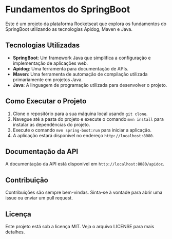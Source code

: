 # Fundamentos do SpringBoot

Este é um projeto da plataforma Rocketseat que explora os fundamentos do SpringBoot utilizando as tecnologias Apidog, Maven e Java.

## Tecnologias Utilizadas

- **SpringBoot**: Um framework Java que simplifica a configuração e implementação de aplicações web.
- **Apidog**: Uma ferramenta para documentação de APIs.
- **Maven**: Uma ferramenta de automação de compilação utilizada primariamente em projetos Java.
- **Java**: A linguagem de programação utilizada para desenvolver o projeto.

## Como Executar o Projeto

1. Clone o repositório para a sua máquina local usando `git clone`.
2. Navegue até a pasta do projeto e execute o comando `mvn install` para instalar as dependências do projeto.
3. Execute o comando `mvn spring-boot:run` para iniciar a aplicação.
4. A aplicação estará disponível no endereço `http://localhost:8080`.

## Documentação da API

A documentação da API está disponível em `http://localhost:8080/apidoc`.

## Contribuição

Contribuições são sempre bem-vindas. Sinta-se à vontade para abrir uma issue ou enviar um pull request.

## Licença

Este projeto está sob a licença MIT. Veja o arquivo LICENSE para mais detalhes.
